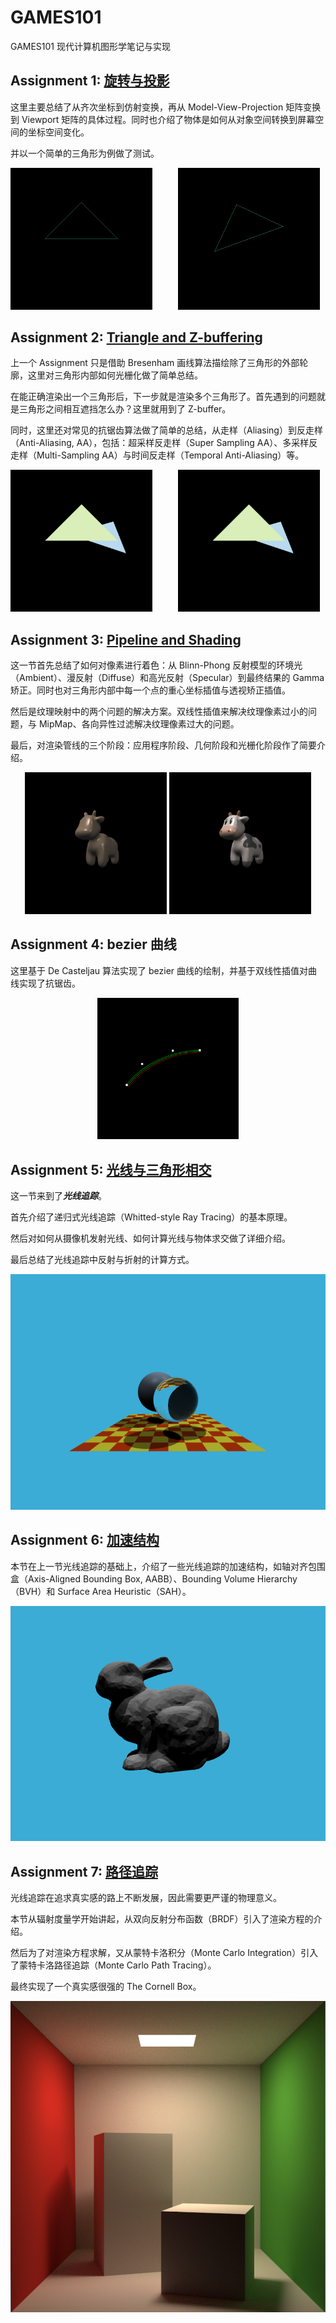 # GAMES101

GAMES101 现代计算机图形学笔记与实现

## Assignment 1: [旋转与投影](./Assignment/Assignment1/)

这里主要总结了从齐次坐标到仿射变换，再从 Model-View-Projection 矩阵变换到 Viewport 矩阵的具体过程。同时也介绍了物体是如何从对象空间转换到屏幕空间的坐标空间变化。

并以一个简单的三角形为例做了测试。

<img src="Assignment/Assignment1/Assets/image.png" width = "45%" > $\quad \quad$ <img src="Assignment/Assignment1/Assets/output.png" width = "45%" >

## Assignment 2: [Triangle and Z-buffering](./Assignment/Assignment2)

上一个 Assignment 只是借助 Bresenham 画线算法描绘除了三角形的外部轮廓，这里对三角形内部如何光栅化做了简单总结。

在能正确渲染出一个三角形后，下一步就是渲染多个三角形了。首先遇到的问题就是三角形之间相互遮挡怎么办？这里就用到了 Z-buffer。

同时，这里还对常见的抗锯齿算法做了简单的总结，从走样（Aliasing）到反走样（Anti-Aliasing, AA），包括：超采样反走样（Super Sampling AA）、多采样反走样（Multi-Sampling AA）与时间反走样（Temporal Anti-Aliasing）等。

<img src="Assignment/Assignment2/Assets/output.png" width = "45%" > $\quad \quad$ <img src="Assignment/Assignment2/Assets/super_sampling_V2.png" width = "45%" >

## Assignment 3: [Pipeline and Shading](./Assignment/Assignment3)

这一节首先总结了如何对像素进行着色：从 Blinn-Phong 反射模型的环境光（Ambient）、漫反射（Diffuse）和高光反射（Specular）到最终结果的 Gamma 矫正。同时也对三角形内部中每一个点的重心坐标插值与透视矫正插值。

然后是纹理映射中的两个问题的解决方案。双线性插值来解决纹理像素过小的问题，与 MipMap、各向异性过滤解决纹理像素过大的问题。

最后，对渲染管线的三个阶段：应用程序阶段、几何阶段和光栅化阶段作了简要介绍。

<div align="center"><img src="./Assignment/Assignment3/Assets/phone_output.png" width = "45%" > <img src="./Assignment/Assignment3/Assets/texture_output.png" width = "45%" ></div>

## Assignment 4: bezier 曲线

这里基于 De Casteljau 算法实现了 bezier 曲线的绘制，并基于双线性插值对曲线实现了抗锯齿。

<div align="center"><img src="./Assignment/Assignment4/build/my_bezier_curve_compare.png" width = "45%" ></div>

## Assignment 5: [光线与三角形相交](./Assignment/Assignment5)

这一节来到了***光线追踪***。

首先介绍了递归式光线追踪（Whitted-style Ray Tracing）的基本原理。

然后对如何从摄像机发射光线、如何计算光线与物体求交做了详细介绍。

最后总结了光线追踪中反射与折射的计算方式。

![Ray Tracing](./Assignment/Assignment5/Assets/Ray_Tracing_Result.png "Ray Tracing")

## Assignment 6: [加速结构](./Assignment/Assignment6)

本节在上一节光线追踪的基础上，介绍了一些光线追踪的加速结构，如轴对齐包围盒（Axis-Aligned Bounding Box, AABB）、Bounding Volume Hierarchy（BVH）和 Surface Area Heuristic（SAH）。

![Stanford Bunny](./Assignment/Assignment6/Assets/Stanford_Bunny.png "Stanford Bunny")

## Assignment 7: [路径追踪](./Assignment/Assignment7)

光线追踪在追求真实感的路上不断发展，因此需要更严谨的物理意义。

本节从辐射度量学开始讲起，从双向反射分布函数（BRDF）引入了渲染方程的介绍。

然后为了对渲染方程求解，又从蒙特卡洛积分（Monte Carlo Integration）引入了蒙特卡洛路径追踪（Monte Carlo Path Tracing）。

最终实现了一个真实感很强的 The Cornell Box。

![Path Tracing](./Assignment/Assignment7/Assets/Path_Tracing.png "Path Tracing")
